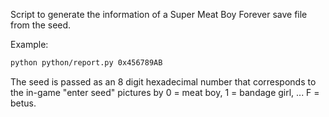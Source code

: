 Script to generate the information of a Super Meat Boy Forever save file
from the seed.

Example:
```sh
python python/report.py 0x456789AB
```

The seed is passed as an 8 digit hexadecimal number that corresponds to the
in-game "enter seed" pictures by 0 = meat boy, 1 = bandage girl, ... F = betus.